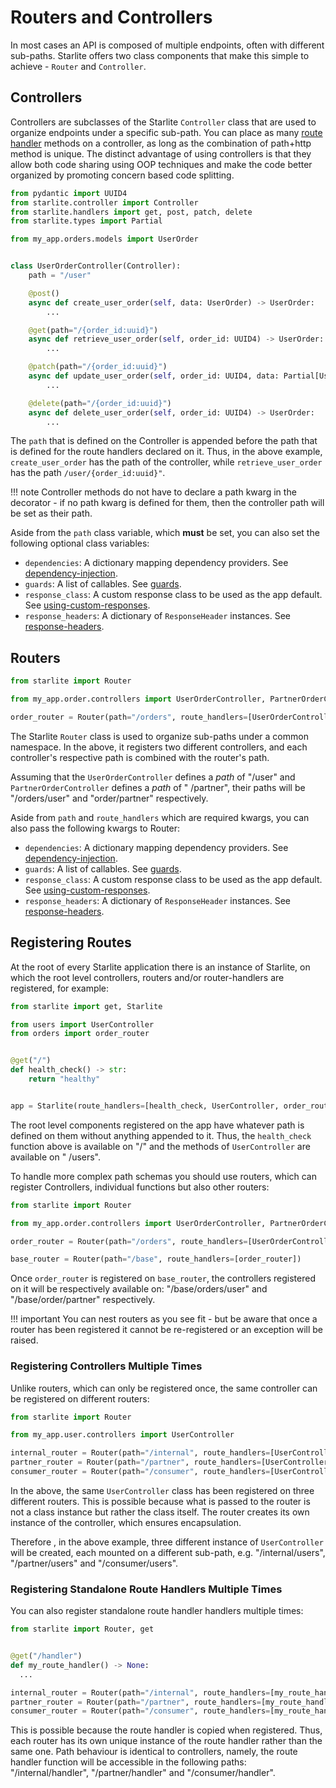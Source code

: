 # Routers and Controllers

In most cases an API is composed of multiple endpoints, often with different sub-paths. Starlite offers two class
components that make this simple to achieve - `Router` and `Controller`.

## Controllers

Controllers are subclasses of the Starlite `Controller` class that are used to organize endpoints under a specific
sub-path. You can place as many [route handler](2-route-handlers.md) methods on a controller, as long as the combination
of path+http method is unique. The distinct advantage of using controllers is that they allow both code sharing using
OOP techniques and make the code better organized by promoting concern based code splitting.

```python title="my_app/orders/controllers/user_order_controller.py"
from pydantic import UUID4
from starlite.controller import Controller
from starlite.handlers import get, post, patch, delete
from starlite.types import Partial

from my_app.orders.models import UserOrder


class UserOrderController(Controller):
    path = "/user"

    @post()
    async def create_user_order(self, data: UserOrder) -> UserOrder:
        ...

    @get(path="/{order_id:uuid}")
    async def retrieve_user_order(self, order_id: UUID4) -> UserOrder:
        ...

    @patch(path="/{order_id:uuid}")
    async def update_user_order(self, order_id: UUID4, data: Partial[UserOrder]) -> UserOrder:
        ...

    @delete(path="/{order_id:uuid}")
    async def delete_user_order(self, order_id: UUID4) -> UserOrder:
        ...
```

The `path` that is defined on the Controller is appended before the path that is defined for the route handlers declared
on it. Thus, in the above example, `create_user_order` has the path of the controller, while `retrieve_user_order` has
the path `/user/{order_id:uuid}"`.

!!! note Controller methods do not have to declare a path kwarg in the decorator - if no path kwarg is defined for them,
then the controller path will be set as their path.

Aside from the `path` class variable, which **must** be set, you can also set the following optional class variables:

- `dependencies`: A dictionary mapping dependency providers. See [dependency-injection](6-dependency-injection.md).
- `guards`: A list of callables. See [guards](7-guards.md).
- `response_class`: A custom response class to be used as the app default.
  See [using-custom-responses](5-responses.md#using-custom-responses).
- `response_headers`: A dictionary of `ResponseHeader` instances.
  See [response-headers](5-responses.md#response-headers).

## Routers

```python title="my_app/order/router.py"
from starlite import Router

from my_app.order.controllers import UserOrderController, PartnerOrderController

order_router = Router(path="/orders", route_handlers=[UserOrderController, PartnerOrderController])
```

The Starlite `Router` class is used to organize sub-paths under a common namespace. In the above, it registers two
different controllers, and each controller's respective path is combined with the router's path.

Assuming that the `UserOrderController` defines a _path_ of "/user" and `PartnerOrderController` defines a _path_ of "
/partner", their paths will be "/orders/user" and "order/partner" respectively.

Aside from `path` and `route_handlers` which are required kwargs, you can also pass the following kwargs to Router:

- `dependencies`: A dictionary mapping dependency providers. See [dependency-injection](6-dependency-injection.md).
- `guards`: A list of callables. See [guards](7-guards.md).
- `response_class`: A custom response class to be used as the app default.
  See [using-custom-responses](5-responses.md#using-custom-responses).
- `response_headers`: A dictionary of `ResponseHeader` instances.
  See [response-headers](5-responses.md#response-headers).

## Registering Routes

At the root of every Starlite application there is an instance of Starlite, on which the root level controllers, routers
and/or router-handlers are registered, for example:

```python title="my_app/main.py"
from starlite import get, Starlite

from users import UserController
from orders import order_router


@get("/")
def health_check() -> str:
    return "healthy"


app = Starlite(route_handlers=[health_check, UserController, order_router])
```

The root level components registered on the app have whatever path is defined on them without anything appended to it.
Thus, the `health_check` function above is available on "/" and the methods of `UserController` are available on "
/users".

To handle more complex path schemas you should use routers, which can register Controllers, individual functions but
also other routers:

```python title="my_app/order/router.py"
from starlite import Router

from my_app.order.controllers import UserOrderController, PartnerOrderController

order_router = Router(path="/orders", route_handlers=[UserOrderController, PartnerOrderController])

base_router = Router(path="/base", route_handlers=[order_router])
```

Once `order_router` is registered on `base_router`, the controllers registered on it will be respectively available
on: "/base/orders/user" and "/base/order/partner" respectively.

!!! important You can nest routers as you see fit - but be aware that once a router has been registered it cannot be
re-registered or an exception will be raised.

### Registering Controllers Multiple Times

Unlike routers, which can only be registered once, the same controller can be registered on different routers:

```python title="my_app/users/router.py"
from starlite import Router

from my_app.user.controllers import UserController

internal_router = Router(path="/internal", route_handlers=[UserController])
partner_router = Router(path="/partner", route_handlers=[UserController])
consumer_router = Router(path="/consumer", route_handlers=[UserController])
```

In the above, the same `UserController` class has been registered on three different routers. This is possible because
what is passed to the router is not a class instance but rather the class itself. The router creates its own instance of
the controller, which ensures encapsulation.

Therefore , in the above example, three different instance of `UserController` will be created, each mounted on a
different sub-path, e.g. "/internal/users", "/partner/users"
and "/consumer/users".

### Registering Standalone Route Handlers Multiple Times

You can also register standalone route handler handlers multiple times:

```python title="my_app/users/router.py"
from starlite import Router, get


@get("/handler")
def my_route_handler() -> None:
  ...

internal_router = Router(path="/internal", route_handlers=[my_route_handler])
partner_router = Router(path="/partner", route_handlers=[my_route_handler])
consumer_router = Router(path="/consumer", route_handlers=[my_route_handler])
```

This is possible because the route handler is copied when registered. Thus, each router has its own unique instance of the route handler rather than the same one. Path behaviour is identical to controllers, namely, the route handler function will be accessible in the following paths: "/internal/handler", "/partner/handler" and "/consumer/handler".
